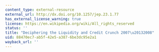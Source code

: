 ```yaml
---
content_type: external-resource
external_url: http://dx.doi.org/10.1257/jep.23.1.77
has_external_license_warning: true
license: https://en.wikipedia.org/wiki/All_rights_reserved
status: ''
title: "Deciphering the Liquidity and Credit Crunch 2007\u20132008"
uid: 88470ec7-ab5f-42e5-a387-6be3dc95e2a1
wayback_url: ''
---
```

